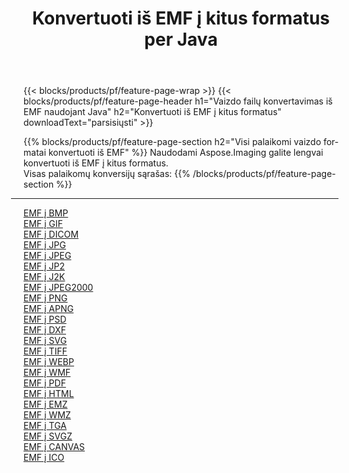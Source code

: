 ﻿---
title: Konvertuoti iš EMF į kitus formatus per Java 
weight: 3920
url: /lt/java/conversion/from/emf 
lang: lt
langdirlevel: 2
locales: zh-hans,ja,it,ru,de,es,fr,nl,id,lt,pl,pt,vi,tr,ko,zh-hant,ar,hi,th,sv,cs,uk,he
description: Naudodami Aspose.Imaging galite lengvai konvertuoti iš EMF į kitus formatus
---

{{< blocks/products/pf/feature-page-wrap >}}
{{< blocks/products/pf/feature-page-header h1="Vaizdo failų konvertavimas iš EMF naudojant Java" h2="Konvertuoti iš EMF į kitus formatus" downloadText="parsisiųsti" >}}


{{% blocks/products/pf/feature-page-section  h2="Visi palaikomi vaizdo formatai konvertuoti iš EMF" %}}
Naudodami Aspose.Imaging galite lengvai konvertuoti iš EMF į kitus formatus.
<br/>
Visas palaikomų konversijų sąrašas:
{{% /blocks/products/pf/feature-page-section %}}
<div class="container-fluid productfamilypage bg-gray">
    <div class="convertypes bg-gray agp-content section">
        <div class="container">
		<hr style="margin-left:-20px;"/>
		<div class="row other-converters">
		    <div class='col-md-2 other-converter remove-lp remove-rp'><a href="/imaging/lt/java/conversion/emf-to-bmp" >EMF į BMP</a></div><div class='col-md-2 other-converter remove-lp remove-rp'><a href="/imaging/lt/java/conversion/emf-to-gif" >EMF į GIF</a></div><div class='col-md-2 other-converter remove-lp remove-rp'><a href="/imaging/lt/java/conversion/emf-to-dicom" >EMF į DICOM</a></div><div class='col-md-2 other-converter remove-lp remove-rp'><a href="/imaging/lt/java/conversion/emf-to-jpg" >EMF į JPG</a></div><div class='col-md-2 other-converter remove-lp remove-rp'><a href="/imaging/lt/java/conversion/emf-to-jpeg" >EMF į JPEG</a></div><div class='col-md-2 other-converter remove-lp remove-rp'><a href="/imaging/lt/java/conversion/emf-to-jp2" >EMF į JP2</a></div><div class='col-md-2 other-converter remove-lp remove-rp'><a href="/imaging/lt/java/conversion/emf-to-j2k" >EMF į J2K</a></div><div class='col-md-2 other-converter remove-lp remove-rp'><a href="/imaging/lt/java/conversion/emf-to-jpeg2000" >EMF į JPEG2000</a></div><div class='col-md-2 other-converter remove-lp remove-rp'><a href="/imaging/lt/java/conversion/emf-to-png" >EMF į PNG</a></div><div class='col-md-2 other-converter remove-lp remove-rp'><a href="/imaging/lt/java/conversion/emf-to-apng" >EMF į APNG</a></div><div class='col-md-2 other-converter remove-lp remove-rp'><a href="/imaging/lt/java/conversion/emf-to-psd" >EMF į PSD</a></div><div class='col-md-2 other-converter remove-lp remove-rp'><a href="/imaging/lt/java/conversion/emf-to-dxf" >EMF į DXF</a></div><div class='col-md-2 other-converter remove-lp remove-rp'><a href="/imaging/lt/java/conversion/emf-to-svg" >EMF į SVG</a></div><div class='col-md-2 other-converter remove-lp remove-rp'><a href="/imaging/lt/java/conversion/emf-to-tiff" >EMF į TIFF</a></div><div class='col-md-2 other-converter remove-lp remove-rp'><a href="/imaging/lt/java/conversion/emf-to-webp" >EMF į WEBP</a></div><div class='col-md-2 other-converter remove-lp remove-rp'><a href="/imaging/lt/java/conversion/emf-to-wmf" >EMF į WMF</a></div><div class='col-md-2 other-converter remove-lp remove-rp'><a href="/imaging/lt/java/conversion/emf-to-pdf" >EMF į PDF</a></div><div class='col-md-2 other-converter remove-lp remove-rp'><a href="/imaging/lt/java/conversion/emf-to-html" >EMF į HTML</a></div><div class='col-md-2 other-converter remove-lp remove-rp'><a href="/imaging/lt/java/conversion/emf-to-emz" >EMF į EMZ</a></div><div class='col-md-2 other-converter remove-lp remove-rp'><a href="/imaging/lt/java/conversion/emf-to-wmz" >EMF į WMZ</a></div><div class='col-md-2 other-converter remove-lp remove-rp'><a href="/imaging/lt/java/conversion/emf-to-tga" >EMF į TGA</a></div><div class='col-md-2 other-converter remove-lp remove-rp'><a href="/imaging/lt/java/conversion/emf-to-svgz" >EMF į SVGZ</a></div><div class='col-md-2 other-converter remove-lp remove-rp'><a href="/imaging/lt/java/conversion/emf-to-canvas" >EMF į CANVAS</a></div><div class='col-md-2 other-converter remove-lp remove-rp'><a href="/imaging/lt/java/conversion/emf-to-ico" >EMF į ICO</a></div>
                </div>
        </div>
    </div>
</div>
<br/>


